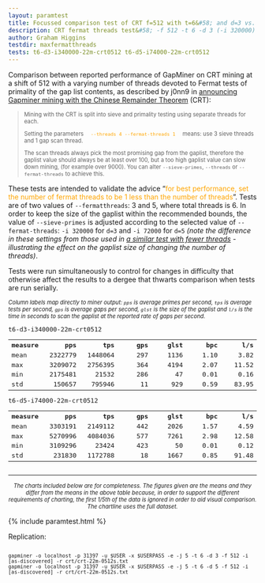 ```yaml
---
layout: paramtest
title: Focussed comparison test of CRT f=512 with t=6&#58; and d=3 vs. d=5
description: CRT fermat threads test&#58; -f 512 -t 6 -d 3 (-i 320000) vs -d 5 (-i 72000)
author: Graham Higgins
testdir: maxfermatthreads
tests: t6-d3-i340000-22m-crt0512 t6-d5-i74000-22m-crt0512
---
```


<div class="ui raised padded container segment">
  <p>Comparison between reported performance of GapMiner on CRT mining at a shift of 512 with a varying number of threads devoted to Fermat tests of primality of the gap list contents, as described by j0nn9 in <a href="https://bitcointalk.org/index.php?topic=822498.msg11296309#msg11296309" target="_blank">announcing Gapminer mining with the Chinese Remainder Theorem</a> (CRT):</p>
  <blockquote style="font-size:80%"><p>Mining with the CRT is split into sieve and primality testing using separate threads for each.</p> 
  <p>Setting the parameters <code style="color:orange">  --threads 4 --fermat-threads 1  </code> means: use 3 sieve threads and 1 gap scan thread.</p>
  <p>The scan threads always pick the most promising gap from the gaplist, therefore the gaplist value should always be at least over 100, but a too high gaplist value can slow down mining, (for example over 9000). You can alter <code>--sieve-primes</code>, <code>--threads</code> or <code>--fermat-threads</code> to achieve this.</p>
  </blockquote>
  <p>These tests are intended to validate the advice “<span style="color:orange">for best performance, set the number of fermat threads to be 1 less than the number of threads</span>”. Tests are of two values of <code>--fermatthreads</code>: 3 and 5, where total threads is 6. In order to keep the size of the gaplist within the recommended bounds, the value of <code>--sieve-primes</code> is adjusted according to the selected value of <code>--fermat-threads</code>: <code>-i 320000</code> for <code>d=3</code> and <code>-i 72000</code> for <code>d=5</code> <em>(note the difference in these settings from those used in <a href="/paramtests/fermatthreads/" target="_blank">a similar test with fewer threads</a> - illustrating the effect on the gaplist size of changing the number of threads)</em>.</p>
  <p>Tests were run simultaneously to control for changes in difficulty that otherwise affect the results to a dergee that thwarts comparison when tests are run serially.</p>
  <p style="font-size: 80%"><em>Column labels map directly to miner output: <code>pps</code> is average primes per second, <code>tps</code> is average tests per second, <code>gps</code> is average gaps per second, <code>glst</code> is the size of the gaplist and <code>l/s</code> is the time in seconds to scan the gaplist at the reported rate of gaps per second.</em></p>
  <a href="pandasvariancetest"></a>
  <div style="font-family: monospace; font-size:90%">
    <div class="ui two column doubling stackable grid container">
        <div class="column">
            <p class="ui tiny header" style="margin:0;padding:0">t6-d3-i340000-22m-crt0512</p>
            <table>
                <tr><th align="left">measure</th><th align="right" width="16%">pps</th><th align="right" width="16%">tps</th><th align="right" width="16%">gps</th><th align="right" width="16%">glst</th><th align="right" width="16%">bpc</th><th align="right" width="16%">l/s</th></tr>
                <tr><td align="left">mean</td><td align="right">2322779</td><td align="right">1448064</td><td align="right">297</td><td align="right">1136</td><td align="right">1.10</td><td align="right">3.82</td></tr>
                <tr><td align="left">max</td><td align="right">3209072</td><td align="right">2756395</td><td align="right">364</td><td align="right">4194</td><td align="right">2.07</td><td align="right">11.52</td></tr>
                <tr><td align="left">min</td><td align="right">2175481</td><td align="right">21532</td><td align="right">286</td><td align="right">47</td><td align="right">0.01</td><td align="right">0.16</td></tr>
                <tr><td align="left">std</td><td align="right">150657</td><td align="right">795946</td><td align="right">11</td><td align="right">929</td><td align="right">0.59</td><td align="right">83.95</td></tr>
            </table>
        </div>
        <div class="column">
            <p class="ui tiny header" style="margin:0;padding:0">t6-d5-i74000-22m-crt0512</p>
            <table>
                <tr><th align="left">measure</th><th align="right" width="16%">pps</th><th align="right" width="16%">tps</th><th align="right" width="16%">gps</th><th align="right" width="16%">glst</th><th align="right" width="16%">bpc</th><th align="right" width="16%">l/s</th></tr>
                <tr><td align="left">mean</td><td align="right">3303191</td><td align="right">2149112</td><td align="right">442</td><td align="right">2026</td><td align="right">1.57</td><td align="right">4.59</td></tr>
                <tr><td align="left">max</td><td align="right">5270996</td><td align="right">4084036</td><td align="right">577</td><td align="right">7261</td><td align="right">2.98</td><td align="right">12.58</td></tr>
                <tr><td align="left">min</td><td align="right">3109296</td><td align="right">23424</td><td align="right">423</td><td align="right">50</td><td align="right">0.01</td><td align="right">0.12</td></tr>
                <tr><td align="left">std</td><td align="right">231830</td><td align="right">1172788</td><td align="right">18</td><td align="right">1667</td><td align="right">0.85</td><td align="right">91.48</td></tr>
            </table>
        </div>
    </div>
  </div>
  <hr>
  <p style="font-size: 80%; text-align:center"><em>The charts included below are for completeness. The figures given are the means and they differ from the means in the above table because, in order to support the different requirements of charting, the first 1/5th of the data is ignored in order to aid visual comparison. The chartline uses the full dataset.</em></p>
</div>

{% include paramtest.html %}

<div class="ui raised padded container segment">
  <p>Replication: 
  <pre style="font-size:85%"><code class="bash">
gapminer -o localhost -p 31397 -u $USER -x $USERPASS -e -j 5 -t 6 -d 3 -f 512 -i [as-discovered] -r crt/crt-22m-0512s.txt
gapminer -o localhost -p 31397 -u $USER -x $USERPASS -e -j 5 -t 6 -d 5 -f 512 -i [as-discovered] -r crt/crt-22m-0512s.txt</code></pre>
</p>
</div>
